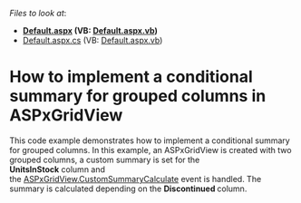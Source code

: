 <!-- default file list -->
*Files to look at*:

* **[Default.aspx](./CS/Default.aspx) (VB: [Default.aspx.vb](./VB/Default.aspx.vb))**
* [Default.aspx.cs](./CS/Default.aspx.cs) (VB: [Default.aspx.vb](./VB/Default.aspx.vb))
<!-- default file list end -->
# How to implement a conditional summary for grouped columns in ASPxGridView


<p>This code example demonstrates how to implement a conditional summary for grouped columns. In this example, an ASPxGridView is created with two grouped columns, a custom summary is set for the <strong>UnitsInStock</strong> column and the <a href="https://documentation.devexpress.com/#AspNet/DevExpressWebASPxGridViewASPxGridView_CustomSummaryCalculatetopic">ASPxGridView.CustomSummaryCalculate</a> event is handled. The summary is calculated depending on the <strong>Discontinued </strong>column.</p>

<br/>


